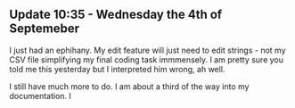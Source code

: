 

##                       Update 10:35 - Wednesday the 4th of Septemeber 

I just had an ephihany. My edit feature will just need to edit strings - not my CSV file simplifying my final coding task immmensely. I am pretty sure you told me this yesterday but I interpreted him wrong, ah well. 

I still have much more to do. I am about a third of the way into my documentation. I 


